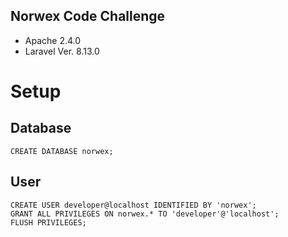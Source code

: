 ## Norwex Code Challenge

- Apache 2.4.0
- Laravel Ver. 8.13.0

# Setup
## Database
```
CREATE DATABASE norwex;
```
## User
```
CREATE USER developer@localhost IDENTIFIED BY 'norwex';
GRANT ALL PRIVILEGES ON norwex.* TO 'developer'@'localhost';
FLUSH PRIVILEGES;
```
